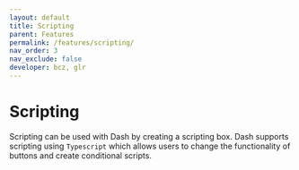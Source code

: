 ```yaml
---
layout: default
title: Scripting
parent: Features
permalink: /features/scripting/
nav_order: 3
nav_exclude: false
developer: bcz, glr
---
```

# Scripting

Scripting can be used with Dash by creating a scripting box. Dash supports scripting using `Typescript` which allows users to change the functionality of buttons and create conditional scripts. 

